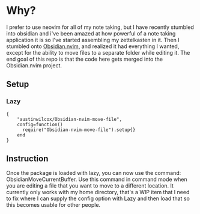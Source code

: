 # Why?
I prefer to use neovim for all of my note taking, but I have recently stumbled into obsidian and i've been amazed at how powerful of a note taking application it is so I've started assembling my zettelkasten in it. Then I stumbled onto [Obsidian.nvim](https://github.com/epwalsh/obsidian.nvim#notes-on-configuration), and realized it had everything I wanted, except for the ability to move files to a separate folder while editing it. The end goal of this repo is that the code here gets merged into the Obsidian.nvim project.

## Setup
### Lazy
```
{
    "austinwilcox/Obsidian-nvim-move-file",
    config=function()
      require("Obsidian-nvim-move-file").setup{}
    end
}
```

## Instruction
Once the package is loaded with lazy, you can now use the command: ObsidianMoveCurrentBuffer. Use this command in command mode when you are editing a file that you want to move to a different location. It currently only works with my home directory, that's a WIP item that I need to fix where I can supply the config option with Lazy and then load that so this becomes usable for other people.

